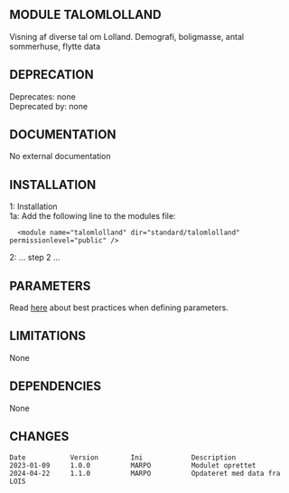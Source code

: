 
MODULE TALOMLOLLAND
--------------------
Visning af diverse tal om Lolland. Demografi, boligmasse, antal sommerhuse, flytte data

DEPRECATION
--------------------
Deprecates: none         
Deprecated by: none

DOCUMENTATION
--------------------
No external documentation

INSTALLATION
--------------------

1: Installation  
1a: Add the following line to the modules file:

      <module name="talomlolland" dir="standard/talomlolland" permissionlevel="public" />

2: ... step 2 ...

PARAMETERS
--------------------
Read [here](https://docs.spatialsuite.com/?valgtedokument=1248) about best practices when defining parameters.


LIMITATIONS
--------------------
None

DEPENDENCIES
--------------------
None

CHANGES
--------------------
```
Date           Version        Ini            Description 
2023-01-09     1.0.0          MARPO          Modulet oprettet
2024-04-22     1.1.0          MARPO          Opdateret med data fra LOIS